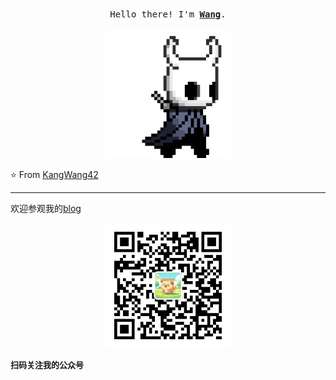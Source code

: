 <p align="center">
  <br>
  <samp>
    Hello there! I'm <b><a rel="nofollow noopener noreferrer" target="_blank" href="https://wk8686.top/intro/">Wang</a></b>.
    <br><br>

</samp>

  <img src="pic/hollor_knight3.gif" width="200"/>

</p>



⭐️ From [KangWang42](https://github.com/KangWang42)

---
欢迎参观我的[blog](https://wk8686.top/)

<p align="center">

 <img src="pic/02 wechatgroup.jpg" width="200"/>

 <b><font size ='2'>扫码关注我的公众号</font></b>
</p>